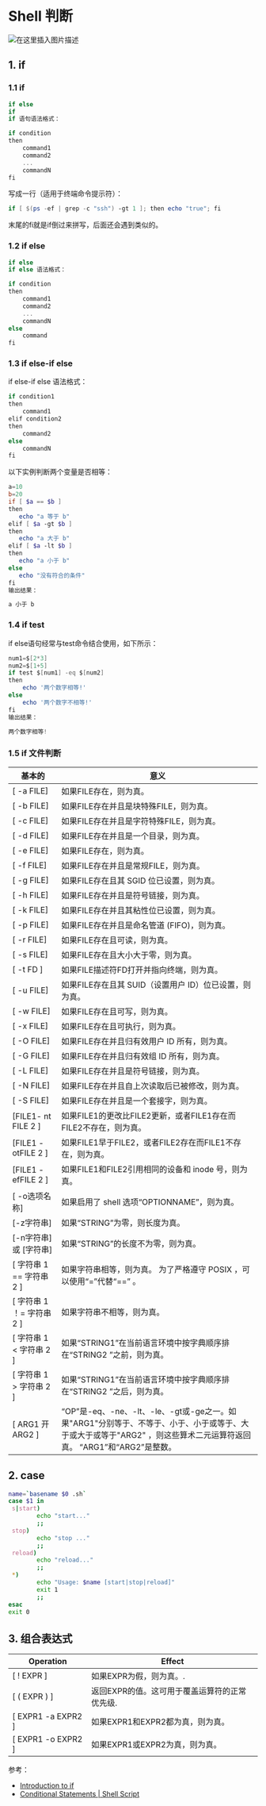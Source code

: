 #  Shell 判断

![在这里插入图片描述](https://img-blog.csdnimg.cn/0e80634f81ff4cdd951648e03b88fd18.gif#pic_center)


## 1. if
###  1.1 if 
```powershell
if else
if
if 语句语法格式：

if condition
then
    command1 
    command2
    ...
    commandN 
fi
```

写成一行（适用于终端命令提示符）：

```powershell
if [ $(ps -ef | grep -c "ssh") -gt 1 ]; then echo "true"; fi
```

末尾的fi就是if倒过来拼写，后面还会遇到类似的。

###  1.2 if else
```powershell
if else
if else 语法格式：

if condition
then
    command1 
    command2
    ...
    commandN
else
    command
fi
```
###  1.3 if else-if else
if else-if else 语法格式：

```powershell
if condition1
then
    command1
elif condition2 
then 
    command2
else
    commandN
fi
```

以下实例判断两个变量是否相等：

```powershell
a=10
b=20
if [ $a == $b ]
then
   echo "a 等于 b"
elif [ $a -gt $b ]
then
   echo "a 大于 b"
elif [ $a -lt $b ]
then
   echo "a 小于 b"
else
   echo "没有符合的条件"
fi
输出结果：

a 小于 b
```
###  1.4 if test
if else语句经常与test命令结合使用，如下所示：

```powershell
num1=$[2*3]
num2=$[1+5]
if test $[num1] -eq $[num2]
then
    echo '两个数字相等!'
else
    echo '两个数字不相等!'
fi
输出结果：

两个数字相等!
```

### 1.5 if 文件判断
| 基本的                | 意义                                                                                                        |
|--------------------|-----------------------------------------------------------------------------------------------------------|
| [ -a FILE]          | 如果FILE存在，则为真。                                                                                             |
| [ -b FILE]           | 如果FILE存在并且是块特殊FILE，则为真。                                                                                     |
| [ -c FILE]           | 如果FILE存在并且是字符特殊FILE，则为真。                                                                                    |
| [ -d FILE]           | 如果FILE存在并且是一个目录，则为真。                                                                                      |
| [ -e FILE]           | 如果FILE存在，则为真。                                                                                             |
| [ -f FILE]           | 如果FILE存在并且是常规FILE，则为真。                                                                                      |
| [ -g FILE]           | 如果FILE存在且其 SGID 位已设置，则为真。                                                                                 |
| [ -h FILE]           | 如果FILE存在并且是符号链接，则为真。                                                                                      |
| [ -k FILE]           | 如果FILE存在并且其粘性位已设置，则为真。                                                                                    |
| [ -p FILE]           | 如果FILE存在并且是命名管道 (FIFO)，则为真。                                                                               |
| [ -r FILE]           | 如果FILE存在且可读，则为真。                                                                                          |
| [ -s FILE]           | 如果FILE存在且大小大于零，则为真。                                                                                       |
| [ -t FD ]          | 如果FILE描述符FD打开并指向终端，则为真。                                                                                     |
| [ -u FILE]           | 如果FILE存在且其 SUID（设置用户 ID）位已设置，则为真。                                                                         |
| [ -w FILE]           | 如果FILE存在且可写，则为真。                                                                                          |
| [ -x FILE]           | 如果FILE存在且可执行，则为真。                                                                                         |
| [ -O FILE]           | 如果FILE存在并且归有效用户 ID 所有，则为真。                                                                                |
| [ -G FILE]           | 如果FILE存在并且归有效组 ID 所有，则为真。                                                                                 |
| [ -L FILE]           | 如果FILE存在并且是符号链接，则为真。                                                                                      |
| [ -N FILE]           | 如果FILE存在并且自上次读取后已被修改，则为真。                                                                                 |
| [ -S FILE]           | 如果FILE存在并且是一个套接字，则为真。                                                                                     |
| [FILE1- nt FILE 2 ]    | 如果FILE1的更改比FILE2更新，或者FILE1存在而FILE2不存在，则为真。                                                                |
| [FILE1 -otFILE 2 ]     | 如果FILE1早于FILE2，或者FILE2存在而FILE1不存在，则为真。                                                                    |
| [FILE1 -efFILE 2 ]     | 如果FILE1和FILE2引用相同的设备和 inode 号，则为真。                                                                        |
| [ -o选项名称]          | 如果启用了 shell 选项“OPTIONNAME”，则为真。                                                                           |
| [-z字符串]            | 如果“STRING”为零，则长度为真。                                                                                       |
| [-n字符串] 或 [字符串]    | 如果“STRING”的长度不为零，则为真。                                                                                     |
| [ 字符串 1 == 字符串 2 ] | 如果字符串相等，则为真。 为了严格遵守 POSIX ，可以使用“=”代替“==” 。                                                                |
| [ 字符串 1 ！= 字符串 2 ] | 如果字符串不相等，则为真。                                                                                             |
| [ 字符串 1 < 字符串 2 ]  | 如果“STRING1”在当前语言环境中按字典顺序排在“STRING2 ”之前，则为真。                                                               |
| [ 字符串 1 > 字符串 2 ]  | 如果“STRING1”在当前语言环境中按字典顺序排在“STRING2 ”之后，则为真。                                                               |
| [ ARG1 开 ARG2 ]    | “OP”是-eq、-ne、-lt、-le、-gt或-ge之一。如果"ARG1"分别等于、不等于、小于、小于或等于、大于或大于或等于"ARG2" ，则这些算术二元运算符返回真。 “ARG1”和“ARG2”是整数。 |


## 2. case

```bash
name=`basename $0 .sh`
case $1 in
 s|start)
        echo "start..."
        ;;
 stop)
        echo "stop ..."
        ;;
 reload)
        echo "reload..."
        ;;
 *)
        echo "Usage: $name [start|stop|reload]"
        exit 1
        ;;
esac
exit 0
```

##  3. 组合表达式

| Operation          | Effect                                                                                      |
|--------------------|---------------------------------------------------------------------------------------------|
| [ ! EXPR ]         | 如果EXPR为假，则为真。.                                                                      |
| [ ( EXPR ) ]       | 返回EXPR的值。这可用于覆盖运算符的正常优先级. |
| [ EXPR1 -a EXPR2 ] | 如果EXPR1和EXPR2都为真，则为真。                                                  |
| [ EXPR1 -o EXPR2 ] | 如果EXPR1或EXPR2为真，则为真。                                                     |


参考：

 - [Introduction to if](https://tldp.org/LDP/Bash-Beginners-Guide/html/sect_07_01.html)
 - [Conditional Statements | Shell Script](https://www.geeksforgeeks.org/conditional-statements-shell-script/)
